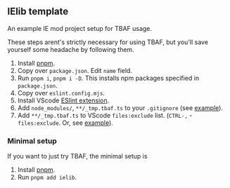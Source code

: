 ## IElib template

An example IE mod project setup for TBAF usage.

These steps arent's strictly necessary for using TBAF, but you'll save yourself some headache by following them.

1. Install [pnpm](https://pnpm.io/installation).
1. Copy over `package.json`. Edit `name` field.
1. Run `pnpm i`, `pnpm i -D`. This installs npm packages specified in `package.json`.
1. Copy over `eslint.config.mjs`.
1. Install VScode [ESlint extension](https://marketplace.visualstudio.com/items?itemName=dbaeumer.vscode-eslint).
1. Add `node_modules/`, `**/_tmp.tbaf.ts` to your `.gitignore` (see [example](.gitignore)).
1. Add `**/_tmp.tbaf.ts` to VScode `files:exclude` list. (`CTRL-,` - `files:exclude`. Or, see [example](.vscode/settings.json)).

### Minimal setup

If you want to just try TBAF, the minimal setup is

1. Install [pnpm](https://pnpm.io/installation).
1. Run `pnpm add ielib`.
